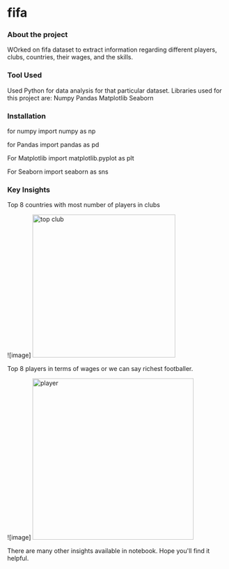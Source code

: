 # fifa
### About the project
WOrked on fifa dataset to extract information regarding different players, clubs, countries, their wages, and the skills.

### Tool Used
Used Python for data analysis for that particular dataset. Libraries used for this project are:
Numpy
Pandas
Matplotlib
Seaborn


### Installation
for numpy
import numpy as np  

for Pandas
import pandas as pd

For Matplotlib
import matplotlib.pyplot as plt

For Seaborn
import seaborn as sns

### Key Insights
Top 8 countries with most number of players in clubs

![image] <img width="328" alt="top club" src="https://user-images.githubusercontent.com/69238621/140738469-665c5fdd-a682-448f-9e7c-a9ce1e58679a.PNG">

Top 8 players in terms of wages or we can say richest footballer.

![image] <img width="370" alt="player" src="https://user-images.githubusercontent.com/69238621/140738014-f2140325-002d-457a-923b-bd6f48319316.PNG">


There are many other insights available in notebook. Hope you'll find it helpful.
